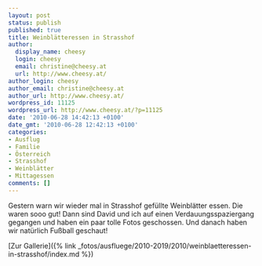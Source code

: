 ```yaml
---
layout: post
status: publish
published: true
title: Weinblätteressen in Strasshof
author:
  display_name: cheesy
  login: cheesy
  email: christine@cheesy.at
  url: http://www.cheesy.at/
author_login: cheesy
author_email: christine@cheesy.at
author_url: http://www.cheesy.at/
wordpress_id: 11125
wordpress_url: http://www.cheesy.at/?p=11125
date: '2010-06-28 14:42:13 +0100'
date_gmt: '2010-06-28 12:42:13 +0100'
categories:
- Ausflug
- Familie
- Österreich
- Strasshof
- Weinblätter
- Mittagessen
comments: []
---
```

<!--:de-->Gestern warn wir wieder mal in Strasshof gefüllte Weinblätter essen. Die waren sooo gut! Dann sind David und ich auf einen Verdauungsspaziergang gegangen und haben ein paar tolle Fotos geschossen. Und danach haben wir natürlich Fußball geschaut!
[Zur Gallerie]({% link _fotos/ausfluege/2010-2019/2010/weinblaetteressen-in-strasshof/index.md %})
